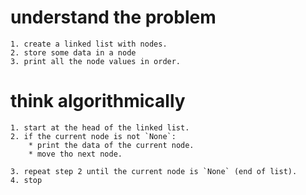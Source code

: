 # understand the problem
    1. create a linked list with nodes.
    2. store some data in a node
    3. print all the node values in order.
# think algorithmically 
    1. start at the head of the linked list.
    2. if the current node is not `None`:
        * print the data of the current node.
        * move tho next node.
   
    3. repeat step 2 until the current node is `None` (end of list).
    4. stop
